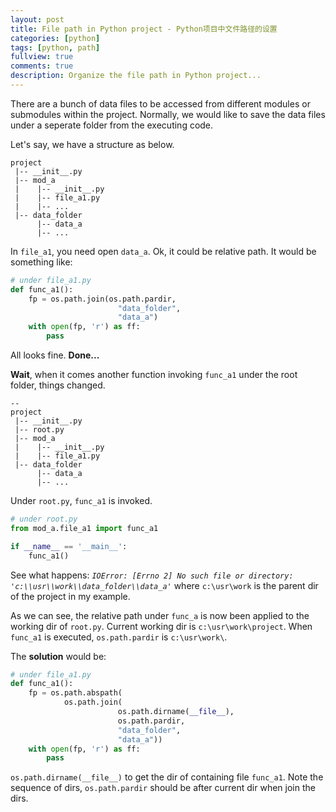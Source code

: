 ```yaml
---
layout: post
title: File path in Python project - Python项目中文件路径的设置
categories: [python]
tags: [python, path]
fullview: true
comments: true
description: Organize the file path in Python project...
---
```


There are a bunch of data files to be accessed from different modules or submodules within the project. Normally, we would like to save the data files under a seperate folder from the executing code.

Let's say, we have a structure as below.
```
project
 |-- __init__.py
 |-- mod_a
 |    |-- __init__.py
 |    |-- file_a1.py
 |    |-- ...
 |-- data_folder
      |-- data_a
      |-- ...
```

In `file_a1`, you need open `data_a`. Ok, it could be relative path. It would be something like:
```python
# under file_a1.py
def func_a1():
    fp = os.path.join(os.path.pardir, 
                        "data_folder", 
                        "data_a")
    with open(fp, 'r') as ff:
        pass
```

All looks fine. __Done...__

__Wait__, when it comes another function invoking `func_a1` under the root folder, things changed.

```
--
project
 |-- __init__.py
 |-- root.py
 |-- mod_a
 |    |-- __init__.py
 |    |-- file_a1.py
 |-- data_folder
      |-- data_a
      |-- ...
```

Under `root.py`, `func_a1` is invoked.

```python
# under root.py
from mod_a.file_a1 import func_a1

if __name__ == '__main__':
    func_a1()
```

See what happens:
*`IOError: [Errno 2] No such file or directory: 'c:\\usr\\work\\data_folder\\data_a'`*
where `c:\usr\work` is the parent dir of the project in my example. 

As we can see, the relative path under `func_a` is now been applied to the working dir of `root.py`. 
Current working dir is `c:\usr\work\project`. 
When `func_a1` is executed, `os.path.pardir` is `c:\usr\work\`.

The __solution__ would be:
```python
# under file_a1.py
def func_a1():
    fp = os.path.abspath(
            os.path.join(
                        os.path.dirname(__file__),
                        os.path.pardir, 
                        "data_folder", 
                        "data_a"))
    with open(fp, 'r') as ff:
        pass
```
`os.path.dirname(__file__)` to get the dir of containing file `func_a1`. 
Note the sequence of dirs, `os.path.pardir` should be after current dir when join the dirs.
